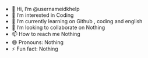 - 👋 Hi, I’m @usernameidkhelp
- 👀 I’m interested in Coding
- 🌱 I’m currently learning on Github , coding and english
- 💞️ I’m looking to collaborate on Nothing
- 📫 How to reach me Nothing
- 😄 Pronouns: Nothing
- ⚡ Fun fact: Nothing
  
